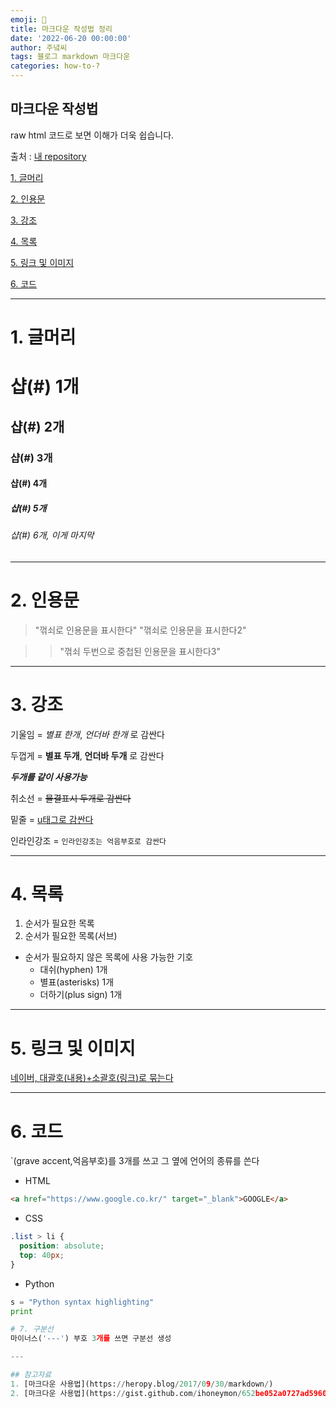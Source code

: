 ```yaml
---
emoji: 🔮
title: 마크다운 작성법 정리
date: '2022-06-20 00:00:00'
author: 주녘씨
tags: 블로그 markdown 마크다운
categories: how-to-?
---
```


## 마크다운 작성법

raw html 코드로 보면 이해가 더욱 쉽습니다.

출처 : [내 repository](https://github.com/junwork123/How-To-Code/blob/master/Markdown.md)

[1. 글머리](#header)

[2. 인용문](#quote)

[3. 강조](#emphasize)

[4. 목록](#list)

[5. 링크 및 이미지](#link)

[6. 코드](#code)

---

# 1. 글머리<span id="header"></span>

# 샵(#) 1개

## 샵(#) 2개

### 샵(#) 3개

#### 샵(#) 4개

##### 샵(#) 5개

###### 샵(#) 6개, 이게 마지막

---

# 2. 인용문<span id="quote"></span>
> "꺾쇠로 인용문을 표시한다"
> "꺾쇠로 인용문을 표시한다2"

>> "꺾쇠 두번으로 중첩된 인용문을 표시한다3"

---

# 3. 강조<span id="emphasize"></span>
기울임 = *별표 한개*, _언더바 한개_ 로 감싼다

두껍게 = **별표 두개**, __언더바 두개__ 로 감싼다

**_두개를 같이 사용가능_**

취소선 = ~~물결표시 두개로 감싼다~~

밑줄 = <u>u태그로 감싼다</u>

인라인강조 = `인라인강조는 억음부호로 감싼다`

---

# 4. 목록<span id="list"></span>
1. 순서가 필요한 목록
  1. 순서가 필요한 목록(서브)

- 순서가 필요하지 않은 목록에 사용 가능한 기호
  - 대쉬(hyphen) 1개
  * 별표(asterisks) 1개
  + 더하기(plus sign) 1개

---

# 5. 링크 및 이미지<span id="link"></span>
[네이버, 대괄호(내용)+소괄호(링크)로 묶는다](https://www.naver.com/)

---

# 6. 코드<span id="code"></span>
`(grave accent,억음부호)를 3개를 쓰고 그 옆에 언어의 종류를 쓴다

+ HTML
```html
<a href="https://www.google.co.kr/" target="_blank">GOOGLE</a>
```

+ CSS
```css
.list > li {
  position: absolute;
  top: 40px;
}
```

+ Python
```python
s = "Python syntax highlighting"
print

# 7. 구분선
마이너스('---') 부호 3개를 쓰면 구분선 생성

---

## 참고자료
1. [마크다운 사용법](https://heropy.blog/2017/09/30/markdown/)
2. [마크다운 사용법](https://gist.github.com/ihoneymon/652be052a0727ad59601)
